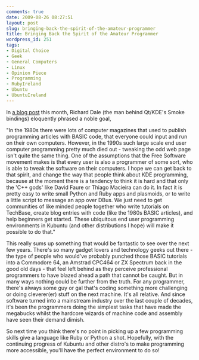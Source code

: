 ```yaml
---
comments: true
date: 2009-08-26 08:27:51
layout: post
slug: bringing-back-the-spirit-of-the-amateur-programmer
title: Bringing Back the Spirit of the Amateur Programmer
wordpress_id: 251
tags:
- Digital Choice
- Geek
- General Computers
- Linux
- Opinion Piece
- Programming
- RubyIreland
- Ubuntu
- UbuntuIreland
---
```


In [a blog post](http://www.kdedevelopers.org/node/4039) this month, Richard Dale (the man behind Qt/KDE's Smoke bindings) eloquently phrased a noble goal,

"In the 1980s there were lots of computer magazines that used to publish programming articles with BASIC code, that everyone could input and run on their own computers. However, in the 1990s such large scale end user computer programming pretty much died out - tweaking the odd web page isn't quite the same thing. One of the assumptions that the Free Software movement makes is that every user is also a programmer of some sort, who is able to tweak the software on their computers. I hope we can get back to that spirit, and change the way that people think about KDE programming, because at the moment there is a tendency to think it is hard and that only the 'C++ gods' like David Faure or Thiago Macieira can do it. In fact it is pretty easy to write small Python and Ruby apps and plasmoids, or to write a little script to message an app over DBus. We just need to get communities of like minded people together who write tutorials on TechBase, create blog entries with code (like the 1980s BASIC articles), and help beginners get started. These ubiquitous end user programming environments in Kubuntu (and other distributions I hope) will make it possible to do that."

This really sums up something that would be fantastic to see over the next few years. There's so many gadget lovers and technology geeks out there - the type of people who would've probably punched those BASIC tutorials into a Commodore 64, an Amstrad CPC464 or ZX Spectrum back in the good old days - that feel left behind as they perceive professional programmers to have blazed ahead a path that cannot be caught. But in many ways nothing could be further from the truth. For any programmer, there's always some guy or gal that's coding something more challenging or doing cleverer(er) stuff on the next machine. It's all relative. And since software turned into a mainstream industry over the last couple of decades, it's been the programmers doing the simplest tasks that have made the megabucks whilst the hardcore wizards of machine code and assembly have seen their demand dimish.

So next time you think there's no point in picking up a few programming skills give a language like Ruby or Python a shot. Hopefully, with the continuing progress of Kubuntu and other distro's to make programming more accessible, you'll have the perfect environment to do so!
